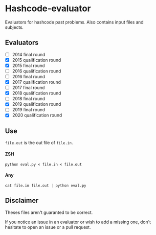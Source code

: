 # Hashcode-evaluator
Evaluators for hashcode past problems. Also contains input files and subjects.

## Evaluators
- [ ] 2014 final round
- [x] 2015 qualification round
- [x] 2015 final round
- [ ] 2016 qualification round
- [ ] 2016 final round
- [x] 2017 qualification round
- [ ] 2017 final round
- [x] 2018 qualification round
- [ ] 2018 final round
- [x] 2019 qualification round
- [ ] 2019 final round
- [x] 2020 qualification round

## Use
`file.out` is the out file of `file.in`.

#### ZSH
`python eval.py < file.in < file.out`

#### Any
`cat file.in file.out | python eval.py`

## Disclaimer
Theses files aren't guaranted to be correct.

If you notice an issue in an evaluator or wish to add a missing one, don't hesitate to open an issue or a pull request.
